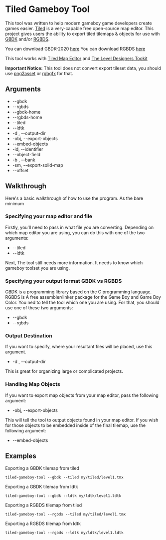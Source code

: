 # Tiled Gameboy Tool

This tool was written to help modern gameboy game developers create games easier. [Tiled]() is a very-capable free open-source map editor. This project gives users the ability to export tiled tilemaps & objects for use with [GBDK](https://github.com/gbdk-2020/gbdk-2020) and/or [RGBDS](https://rgbds.gbdev.io/).

You can download GBDK-2020 [here](https://github.com/gbdk-2020/gbdk-2020)
You can download RGBDS [here](https://rgbds.gbdev.io/)

This tool works with [Tiled Map Editor](https://www.mapeditor.org/) and [The Level Designers Tookit](https://ldtk.io/)

**Important Notice:** This tool does not convert export tileset data, you should use [png2asset](https://gbdk-2020.github.io/gbdk-2020/docs/api/docs_toolchain.html#autotoc_md124) or [rgbgfx](https://rgbds.gbdev.io/docs/v0.4.2/rgbgfx.1/) for that.

## Arguments

- --gbdk 
- --rgbds
- --gbdk-home <path-to-gbdk>
- --rgbds-home <path-to-rgbds>
- --tiled <tiled-tmx-file>
- --ldtk <ldtk-file>
- -d <directory>, --output-dir <directory>
- -obj, --export-objects
- --embed-objects
- -id, --identifier <identifier>
- --object-field <type> <name>
- -b <bank>, --bank <bank>
- -sm, --export-solid-map
- --offset <offset-value>

## Walkthrough

Here's a basic walkthrough of how to use the program. As the bare minimum

### Specifying your map editor and file

Firstly, you'll need to pass in what file you are converting. Depending on which map editor you are using, you can do this with one of the two arguments:

- --tiled <tiled-tmx-file>
- --ldtk <ldtk-file>

Next, The tool still needs more information. It needs to know which gameboy toolset you are using.

### Specifying your output format GBDK vs RGBDS

GBDK is a programming library based on the C programming language. RGBDS is A free assembler/linker package for the Game Boy and Game Boy Color. You ned to tell the tool which one you are using. For that, you should use one of these two arguments:

- --gbdk 
- --rgbds

### Output Destination

If you want to specify, where your resultant files will be placed, use this argument.

- -d <directory>, --output-dir <directory>

This is great for organizing large or complicated projects.

### Handling Map Objects

If you want to export map objects from your map editor, pass the following argument:

- -obj, --export-objects

This will tell the tool to output objects found in your map editor. If you wish for those objects to be embedded inside of the final tilemap, use the following argument:

- --embed-objects

## Examples

Exporting a GBDK tilemap from tiled

`tiled-gameboy-tool --gbdk --tiled my/tiled/level1.tmx`

Exporting a GBDK tilemap from ldtk

`tiled-gameboy-tool --gbdk --ldtk my/ldtk/level1.ldtk`

Exporting a RGBDS tilemap from tiled

`tiled-gameboy-tool --rgbds --tiled my/tiled/level1.tmx`

Exporting a RGBDS tilemap from ldtk

`tiled-gameboy-tool --rgbds --ldtk my/ldtk/level1.ldtk`